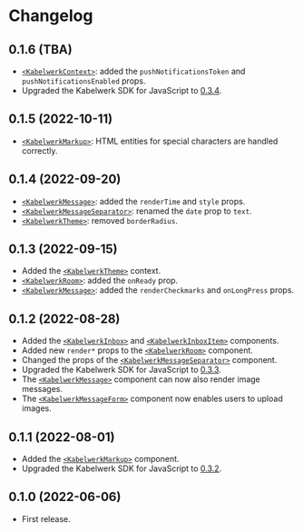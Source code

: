 # Changelog

## 0.1.6 (TBA)

- [`<KabelwerkContext>`](./docs/KabelwerkContext.md): added the `pushNotificationsToken` and `pushNotificationsEnabled` props.
- Upgraded the Kabelwerk SDK for JavaScript to [0.3.4](https://github.com/kabelwerk/sdk-js/releases/tag/v0.3.4).

## 0.1.5 (2022-10-11)

- [`<KabelwerkMarkup>`](./docs/KabelwerkMarkup.md): HTML entities for special characters are handled correctly.

## 0.1.4 (2022-09-20)

- [`<KabelwerkMessage>`](./docs/KabelwerkMessage.md): added the `renderTime` and `style` props.
- [`<KabelwerkMessageSeparator>`](./docs/KabelwerkMessageSeparator.md): renamed the `date` prop to `text`.
- [`<KabelwerkTheme>`](./docs/KabelwerkTheme.md): removed `borderRadius`.

## 0.1.3 (2022-09-15)

- Added the [`<KabelwerkTheme>`](./docs/KabelwerkTheme.md) context.
- [`<KabelwerkRoom>`](./docs/KabelwerkRoom.md): added the `onReady` prop.
- [`<KabelwerkMessage>`](./docs/KabelwerkMessage.md): added the `renderCheckmarks` and `onLongPress` props.

## 0.1.2 (2022-08-28)

- Added the [`<KabelwerkInbox>`](./docs/KabelwerkInbox.md) and [`<KabelwerkInboxItem>`](./docs/KabelwerkInboxItem.md) components.
- Added new `render*` props to the [`<KabelwerkRoom>`](./docs/KabelwerkRoom.md) component.
- Changed the props of the [`<KabelwerkMessageSeparator>`](./docs/KabelwerkMessageSeparator.md) component.
- Upgraded the Kabelwerk SDK for JavaScript to [0.3.3](https://github.com/kabelwerk/sdk-js/releases/tag/v0.3.3).
- The [`<KabelwerkMessage>`](./docs/KabelwerkMessage.md) component can now also render image messages.
- The [`<KabelwerkMessageForm>`](./docs/KabelwerkMessageForm.md) component now enables users to upload images.

## 0.1.1 (2022-08-01)

- Added the [`<KabelwerkMarkup>`](./docs/KabelwerkMarkup.md) component.
- Upgraded the Kabelwerk SDK for JavaScript to [0.3.2](https://github.com/kabelwerk/sdk-js/releases/tag/v0.3.2).

## 0.1.0 (2022-06-06)

- First release.
